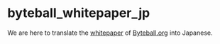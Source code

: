 # byteball_whitepaper_jp

We are here to translate the [whitepaper](https://byteball.org/Byteball.pdf) of [Byteball.org](https://byteball.org/) into Japanese.
